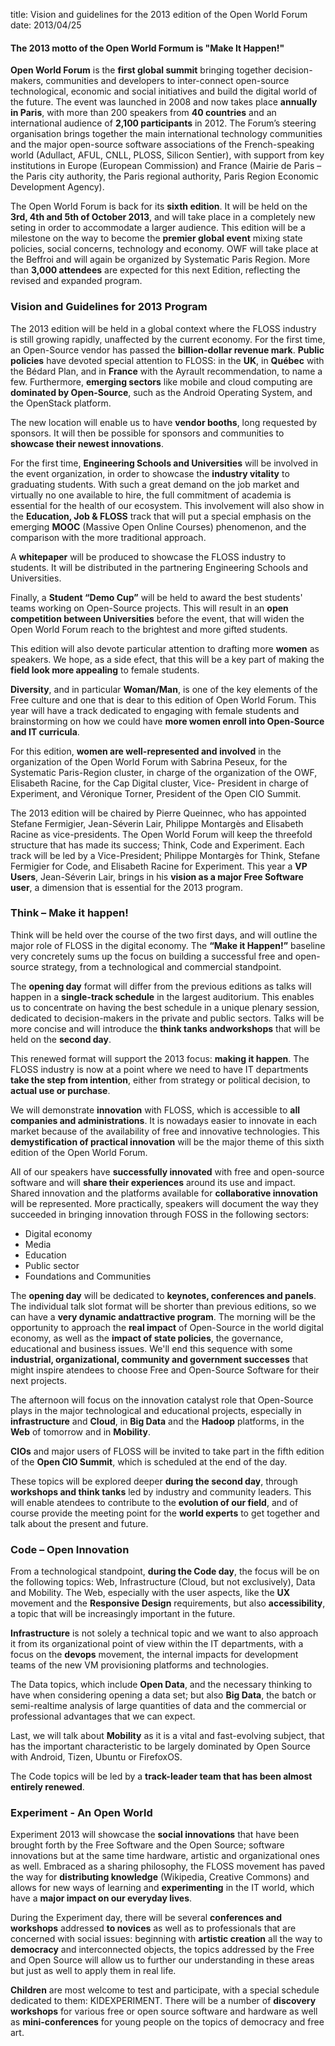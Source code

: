 title: Vision and guidelines for the 2013 edition of the Open World Forum
date: 2013/04/25

#### The 2013 motto of the Open World Formum is "<b>Make It Happen!</b>"

**Open World Forum** is the **first global summit** bringing together
decision-makers, communities and developers to inter-connect open-source
technological, economic and social initiatives and build the digital world of
the future. The event was launched in 2008 and now takes place **annually in
Paris**, with more than 200 speakers from **40 countries** and an international
audience of **2,100 participants** in 2012. The Forum’s steering organisation
brings together the main international technology communities and the major
open-source software associations of the French-speaking world (Adullact, AFUL,
CNLL, PLOSS, Silicon Sentier), with support from key institutions in Europe
(European Commission) and France (Mairie de Paris – the Paris city authority,
the Paris regional authority, Paris Region Economic Development Agency).


The Open World Forum is back for its **sixth edition**. It will be held on the
**3rd, 4th and 5th of October 2013**, and will take place in a completely new
seting in order to accommodate a larger audience. This edition will be a
milestone on the way to become the **premier global event** mixing state
policies, social concerns, technology and economy. OWF will take place at the
Beffroi and will again be organized by Systematic Paris Region. More than
**3,000 attendees** are expected for this next Edition, reflecting the revised
and expanded program.

### Vision and Guidelines for 2013 Program

The 2013 edition will be held in a global context where the FLOSS industry is
still growing rapidly, unaffected by the current economy. For the first time,
an Open-Source vendor has passed the **billion-dollar revenue mark**. **Public
policies** have devoted special attention to FLOSS: in the **UK**, in
**Québec** with the Bédard Plan, and in **France** with the Ayrault
recommendation, to name a few. Furthermore, **emerging sectors** like mobile
and cloud computing are **dominated by Open-Source**, such as the Android
Operating System, and the OpenStack platform.

The new location will enable us to have **vendor booths**, long requested by
sponsors. It will then be possible for sponsors and communities to **showcase
their newest innovations**.

For the first time, **Engineering Schools and Universities** will be involved
in the event organization, in order to showcase the **industry vitality** to
graduating students. With such a great demand on the job market and virtually
no one available to hire, the full commitment of academia is essential for the
health of our ecosystem. This involvement will also show in the **Education,
Job & FLOSS** track that will put a special emphasis on the emerging **MOOC**
(Massive Open Online Courses) phenomenon, and the comparison with the more
traditional approach.

A **whitepaper** will be produced to showcase the FLOSS industry to students.
It will be distributed in the partnering Engineering Schools and Universities.

Finally, a **Student “Demo Cup”** will be held to award the best students'
teams working on Open-Source projects. This will result in an **open
competition between Universities** before the event, that will widen the Open
World Forum reach to the brightest and more gifted students.

This edition will also devote particular attention to drafting more **women**
as speakers.  We hope, as a side efect, that this will be a key part of making
the **field look more appealing** to female students.

**Diversity**, and in particular **Woman/Man**, is one of the key elements of
the Free culture and one that is dear to this edition of Open World Forum. This
year will have a track dedicated to engaging with female students and
brainstorming on how we could have **more women enroll into Open-Source and IT
curricula**.

For this edition, **women are well-represented and involved** in the
organization of the Open World Forum  with Sabrina Peseux, for the Systematic
Paris-Region cluster, in charge of the organization of the OWF, Elisabeth
Racine, for the Cap Digital cluster, Vice- President in charge of Experiment,
and Véronique Torner, President of the Open CIO Summit.

The 2013 edition will be chaired by Pierre Queinnec, who has appointed Stefane
Fermigier, Jean-Séverin Lair, Philippe Montargès and Elisabeth Racine as
vice-presidents. The Open World Forum will keep the threefold structure that
has made its success; Think, Code and Experiment. Each track will be led by a
Vice-President; Philippe Montargès for Think, Stefane Fermigier for Code, and
Elisabeth Racine for Experiment. This year a **VP Users**, Jean-Séverin Lair,
brings in his **vision as a major Free Software user**, a dimension that is
essential for the 2013 program.

### Think – Make it happen!

Think will be held over the course of the two first days, and will outline the
major role of FLOSS in the digital economy. The **“Make it Happen!”** baseline
very concretely sums up the focus on building a successful free and open-source
strategy, from a technological and commercial standpoint. 


The **opening day** format will differ from the previous editions as talks will
happen in a **single-track schedule** in the largest auditorium. This enables
us to concentrate on having the best schedule in a unique plenary session,
dedicated to decision-makers in the private and public sectors. Talks will be
more concise and will introduce the **think tanks andworkshops** that will be
held on the **second day**.

This renewed format will support the 2013 focus: **making it happen**. The
FLOSS industry is now at a point where we need to have IT departments **take
the step from intention**, either from strategy or political decision, to
**actual use or purchase**.

We will demonstrate **innovation** with FLOSS, which is accessible to **all
companies and administrations**. It is nowadays easier to innovate in each
market because of the availability of free and innovative technologies. This
**demystification of practical innovation** will be the major theme of this
sixth edition of the Open World Forum.

All of our speakers have **successfully innovated** with free and open-source software and
will **share their experiences** around its use and impact. Shared innovation and the
platforms available for **collaborative innovation** will be represented. More practically,
speakers will document the way they succeeded in bringing innovation through FOSS in
the following sectors:
 
* Digital economy
* Media
* Education
* Public sector
* Foundations and Communities
 

The **opening day** will be dedicated to **keynotes, conferences and panels**. The individual
talk slot format will be shorter than previous editions, so we can have a **very dynamic andattractive program**. The morning will be the opportunity to approach the **real impact** of
Open-Source in the world digital economy, as well as the **impact of state policies**, the
governance, educational and business issues. We'll end this sequence with some
**industrial, organizational, community and government successes** that might inspire
atendees to choose Free and Open-Source Software for their next projects.

The afternoon will focus on the innovation catalyst role that Open-Source plays in the
major technological and educational projects, especially in **infrastructure** and **Cloud**, in
**Big Data** and the **Hadoop** platforms, in the **Web** of tomorrow and in **Mobility**.

**CIOs** and major users of FLOSS will be invited to take part in the fifth edition of the **Open CIO Summit**, which is scheduled at the end of the day.

These topics will be explored deeper **during the second day**, through **workshops and think tanks** led by industry and community leaders. This will enable atendees to
contribute to the **evolution of our field**, and of course provide the meeting point for the
**world experts** to get together and talk about the present and future.

### Code – Open Innovation

From a technological standpoint, **during the Code day**, the focus will be on the following topics: Web, Infrastructure (Cloud, but not exclusively), Data and Mobility. The Web, especially with the user aspects, like the **UX** movement and the **Responsive Design** requirements, but also **accessibility**, a topic that will be increasingly important in the future.

**Infrastructure** is not solely a technical topic and we want to also approach it from its organizational point of view within the IT departments, with a focus on the **devops** movement, the internal impacts for development teams of the new VM provisioning platforms and technologies.

The Data topics, which include **Open Data**, and the necessary thinking to have when considering opening a data set; but also **Big Data**, the batch or semi-realtime analysis of large quantities of data and the commercial or professional advantages that we can expect.

Last, we will talk about **Mobility** as it is a vital and fast-evolving subject, that has the important characteristic to be largely dominated by Open Source with Android, Tizen, Ubuntu or FirefoxOS.

The Code topics will be led by a **track-leader team that has been almost entirely renewed**.

### Experiment - An Open World

Experiment 2013 will showcase the **social innovations** that have been brought forth by the Free Software and the Open Source; software innovations but at the same time hardware, artistic and organizational ones as well. Embraced as a sharing philosophy, the FLOSS movement has paved the way for **distributing knowledge** (Wikipedia, Creative Commons) and allows for new ways of learning and **experimenting** in the IT world, which have a **major impact on our everyday lives**.

During the Experiment day, there will be several **conferences and workshops** addressed **to novices** as well as to professionals that are concerned with social issues: beginning with **artistic creation** all the way to **democracy** and interconnected objects, the topics addressed by the Free and Open Source will allow us to further our understanding in these areas but just as well to apply them in real life.

**Children** are most welcome to test and participate, with a special schedule dedicated to them: KIDEXPERIMENT. There will be a number of **discovery workshops** for various free or open source software and hardware as well as **mini-conferences** for young people on the topics of democracy and free art.

